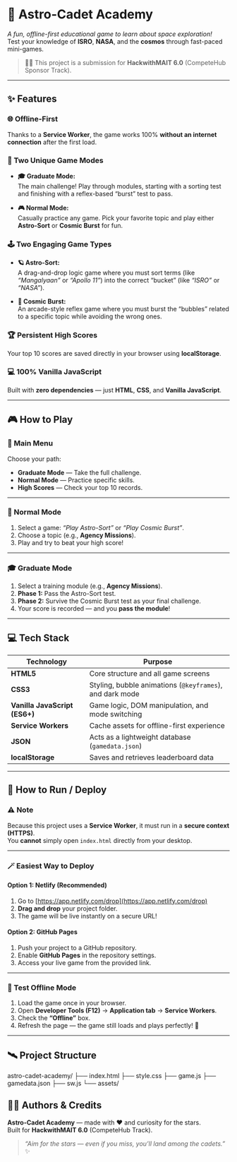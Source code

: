 # 🚀 Astro-Cadet Academy

_A fun, offline-first educational game to learn about space exploration!_  
Test your knowledge of **ISRO**, **NASA**, and the **cosmos** through fast-paced mini-games.

> 🧑‍🚀 This project is a submission for **HackwithMAIT 6.0** (CompeteHub Sponsor Track).

---

## ✨ Features

### 🌐 Offline-First
Thanks to a **Service Worker**, the game works 100% **without an internet connection** after the first load.

### 🧩 Two Unique Game Modes
- **🎓 Graduate Mode:**  
  The main challenge! Play through modules, starting with a sorting test and finishing with a reflex-based “burst” test to pass.
  
- **🎮 Normal Mode:**  
  Casually practice any game. Pick your favorite topic and play either **Astro-Sort** or **Cosmic Burst** for fun.

### 🕹️ Two Engaging Game Types
- **🪐 Astro-Sort:**  
  A drag-and-drop logic game where you must sort terms (like _“Mangalyaan”_ or _“Apollo 11”_) into the correct “bucket” (like _“ISRO”_ or _“NASA”_).

- **💫 Cosmic Burst:**  
  An arcade-style reflex game where you must burst the “bubbles” related to a specific topic while avoiding the wrong ones.

### 🏆 Persistent High Scores
Your top 10 scores are saved directly in your browser using **localStorage**.

### 💻 100% Vanilla JavaScript
Built with **zero dependencies** — just **HTML**, **CSS**, and **Vanilla JavaScript**.

---

## 🎮 How to Play

### 🪩 Main Menu
Choose your path:
- **Graduate Mode** — Take the full challenge.
- **Normal Mode** — Practice specific skills.
- **High Scores** — Check your top 10 records.

---

### 🔭 Normal Mode
1. Select a game: _“Play Astro-Sort”_ or _“Play Cosmic Burst”_.  
2. Choose a topic (e.g., **Agency Missions**).  
3. Play and try to beat your high score!

---

### 🎓 Graduate Mode
1. Select a training module (e.g., **Agency Missions**).  
2. **Phase 1:** Pass the Astro-Sort test.  
3. **Phase 2:** Survive the Cosmic Burst test as your final challenge.  
4. Your score is recorded — and you **pass the module**!

---

## 💻 Tech Stack

| Technology | Purpose |
|-------------|----------|
| **HTML5** | Core structure and all game screens |
| **CSS3** | Styling, bubble animations (`@keyframes`), and dark mode |
| **Vanilla JavaScript (ES6+)** | Game logic, DOM manipulation, and mode switching |
| **Service Workers** | Cache assets for offline-first experience |
| **JSON** | Acts as a lightweight database (`gamedata.json`) |
| **localStorage** | Saves and retrieves leaderboard data |

---

## 🚀 How to Run / Deploy

### ⚠️ Note
Because this project uses a **Service Worker**, it must run in a **secure context (HTTPS)**.  
You **cannot** simply open `index.html` directly from your desktop.

---

### 🪄 Easiest Way to Deploy

#### Option 1: Netlify (Recommended)
1. Go to [https://app.netlify.com/drop](https://app.netlify.com/drop)
2. **Drag and drop** your project folder.
3. The game will be live instantly on a secure URL!

#### Option 2: GitHub Pages
1. Push your project to a GitHub repository.  
2. Enable **GitHub Pages** in the repository settings.  
3. Access your live game from the provided link.

---

### 🧠 Test Offline Mode
1. Load the game once in your browser.  
2. Open **Developer Tools (F12)** → **Application tab** → **Service Workers**.  
3. Check the **“Offline”** box.  
4. Refresh the page — the game still loads and plays perfectly! 🚀

---

## 🛰️ Project Structure
astro-cadet-academy/
├── index.html
├── style.css
├── game.js
├── gamedata.json
├── sw.js
└── assets/


## 👨‍🚀 Authors & Credits
**Astro-Cadet Academy** — made with ❤️ and curiosity for the stars.  
Built for **HackwithMAIT 6.0** (CompeteHub Track).


> _“Aim for the stars — even if you miss, you’ll land among the cadets.”_ ✨

